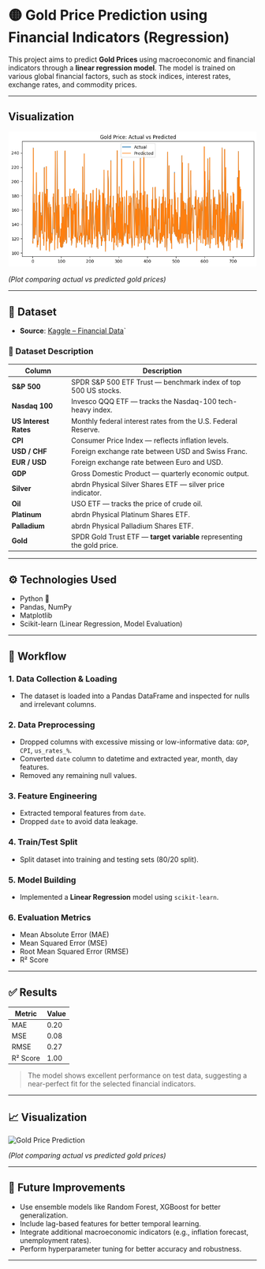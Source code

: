 # 🟡 Gold Price Prediction using Financial Indicators (Regression)

This project aims to predict **Gold Prices** using macroeconomic and financial indicators through a **linear regression model**. The model is trained on various global financial factors, such as stock indices, interest rates, exchange rates, and commodity prices.

---

## Visualization

![Actual_Vs_Prdicted](screenshots/output.png)

*(Plot comparing actual vs predicted gold prices)*

---

## 📁 Dataset

- **Source**: [Kaggle – Financial Data](https://www.kaggle.com/datasets/franciscogcc/financial-data?select=financial_regression.csv)`

### 🧾 Dataset Description

| **Column**            | **Description**                                                                 |
|------------------------|---------------------------------------------------------------------------------|
| **S&P 500**            | SPDR S&P 500 ETF Trust — benchmark index of top 500 US stocks.                 |
| **Nasdaq 100**         | Invesco QQQ ETF — tracks the Nasdaq-100 tech-heavy index.                      |
| **US Interest Rates**  | Monthly federal interest rates from the U.S. Federal Reserve.                  |
| **CPI**                | Consumer Price Index — reflects inflation levels.                              |
| **USD / CHF**          | Foreign exchange rate between USD and Swiss Franc.                             |
| **EUR / USD**          | Foreign exchange rate between Euro and USD.                                    |
| **GDP**                | Gross Domestic Product — quarterly economic output.                            |
| **Silver**             | abrdn Physical Silver Shares ETF — silver price indicator.                     |
| **Oil**                | USO ETF — tracks the price of crude oil.                                       |
| **Platinum**           | abrdn Physical Platinum Shares ETF.                                            |
| **Palladium**          | abrdn Physical Palladium Shares ETF.                                           |
| **Gold**               | SPDR Gold Trust ETF — **target variable** representing the gold price.         |

---

## ⚙️ Technologies Used

- Python 🐍
- Pandas, NumPy
- Matplotlib
- Scikit-learn (Linear Regression, Model Evaluation)

---

## 📌 Workflow

### 1. **Data Collection & Loading**
- The dataset is loaded into a Pandas DataFrame and inspected for nulls and irrelevant columns.

### 2. **Data Preprocessing**
- Dropped columns with excessive missing or low-informative data: `GDP`, `CPI`, `us_rates_%`.
- Converted `date` column to datetime and extracted year, month, day features.
- Removed any remaining null values.

### 3. **Feature Engineering**
- Extracted temporal features from `date`.
- Dropped `date` to avoid data leakage.

### 4. **Train/Test Split**
- Split dataset into training and testing sets (80/20 split).

### 5. **Model Building**
- Implemented a **Linear Regression** model using `scikit-learn`.

### 6. **Evaluation Metrics**
- Mean Absolute Error (MAE)
- Mean Squared Error (MSE)
- Root Mean Squared Error (RMSE)
- R² Score

---

## ✅ Results

| **Metric**     | **Value** |
|----------------|-----------|
| MAE            | 0.20      |
| MSE            | 0.08      |
| RMSE           | 0.27      |
| R² Score       | 1.00      |

> The model shows excellent performance on test data, suggesting a near-perfect fit for the selected financial indicators.

---

## 📈 Visualization

![Gold Price Prediction](assets/gold_price_plot.png)

*(Plot comparing actual vs predicted gold prices)*

---

## 🚀 Future Improvements

- Use ensemble models like Random Forest, XGBoost for better generalization.
- Include lag-based features for better temporal learning.
- Integrate additional macroeconomic indicators (e.g., inflation forecast, unemployment rates).
- Perform hyperparameter tuning for better accuracy and robustness.

---